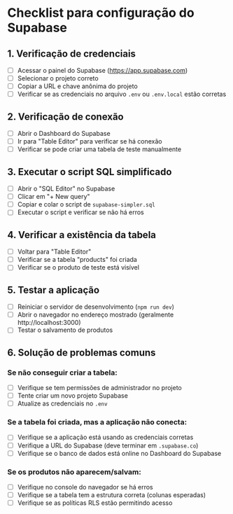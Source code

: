 # Checklist para configuração do Supabase

## 1. Verificação de credenciais
- [ ] Acessar o painel do Supabase (https://app.supabase.com)
- [ ] Selecionar o projeto correto
- [ ] Copiar a URL e chave anônima do projeto
- [ ] Verificar se as credenciais no arquivo `.env` ou `.env.local` estão corretas

## 2. Verificação de conexão
- [ ] Abrir o Dashboard do Supabase
- [ ] Ir para "Table Editor" para verificar se há conexão
- [ ] Verificar se pode criar uma tabela de teste manualmente

## 3. Executar o script SQL simplificado
- [ ] Abrir o "SQL Editor" no Supabase
- [ ] Clicar em "+ New query"
- [ ] Copiar e colar o script de `supabase-simpler.sql`
- [ ] Executar o script e verificar se não há erros

## 4. Verificar a existência da tabela
- [ ] Voltar para "Table Editor"
- [ ] Verificar se a tabela "products" foi criada
- [ ] Verificar se o produto de teste está visível

## 5. Testar a aplicação
- [ ] Reiniciar o servidor de desenvolvimento (`npm run dev`)
- [ ] Abrir o navegador no endereço mostrado (geralmente http://localhost:3000)
- [ ] Testar o salvamento de produtos

## 6. Solução de problemas comuns

### Se não conseguir criar a tabela:
- [ ] Verifique se tem permissões de administrador no projeto
- [ ] Tente criar um novo projeto Supabase
- [ ] Atualize as credenciais no `.env`

### Se a tabela foi criada, mas a aplicação não conecta:
- [ ] Verifique se a aplicação está usando as credenciais corretas
- [ ] Verifique a URL do Supabase (deve terminar em `.supabase.co`)
- [ ] Verifique se o banco de dados está online no Dashboard do Supabase

### Se os produtos não aparecem/salvam:
- [ ] Verifique no console do navegador se há erros
- [ ] Verifique se a tabela tem a estrutura correta (colunas esperadas)
- [ ] Verifique se as políticas RLS estão permitindo acesso 